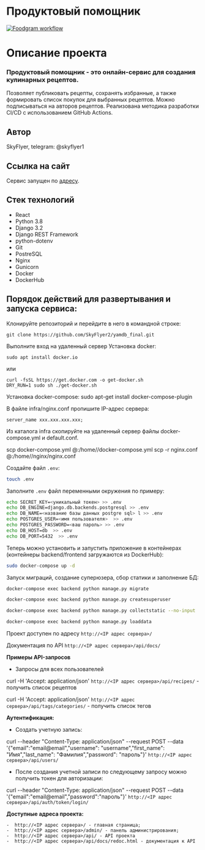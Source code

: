 # Продуктовый помощник
[![Foodgram workflow](https://github.com/SkyFlyer2/foodgram-project-react/actions/workflows/main.yml/badge.svg)](https://github.com/SkyFlyer2/foodgram-project-react/actions/workflows/main.yml)

# Описание проекта

### Продуктовый помощник - это онлайн-сервис для создания кулинарных рецептов.
Позволяет публиковать рецепты, сохранять избранные, а также формировать список покупок для выбранных рецептов. Можно подписываться на авторов рецептов.
Реализована методика разработки CI/CD с использованием GitHub Actions.

## Автор
SkyFlyer, telegram: @skyflyer1

## Ссылка на сайт
Сервис запущен по [адресу](http://158.160.4.20/).

## Стек технологий
* React
* Python 3.8
* Django 3.2
* Django REST Framework
* python-dotenv
* Git
* PostreSQL
* Nginx
* Gunicorn
* Docker
* DockerHub


## Порядок действий для развертывания и запуска сервиса:

Клонируйте репозиторий и перейдите в него в командной строке:

```
git clone https://github.com/SkyFlyer2/yamdb_final.git
```

Выполните вход на удаленный сервер
Установка docker:

```
sudo apt install docker.io
```

или

```
curl -fsSL https://get.docker.com -o get-docker.sh
DRY_RUN=1 sudo sh ./get-docker.sh
```

Установка docker-compose:
sudo apt-get install docker-compose-plugin

В файле infra/nginx.conf пропишите IP-адрес сервера:

```
server_name xxx.xxx.xxx.xxx;
```

Из каталога infra скопируйте на удаленный сервер файлы  docker-compose.yml и default.conf.

scp docker-compose.yml <username>@<host>:/home/<username>/docker-compose.yml
scp -r nginx.conf <username>@<host>:/home/<username>/nginx/nginx.conf


Cоздайте файл ```.env```:

```bash 
touch .env
```

Заполните ```.env``` файл переменными окружения по примеру:
```bash 
echo SECRET_KEY=<уникальный токен> >> .env
echo DB_ENGINE=django.db.backends.postgresql >> .env
echo DB_NAME=<название базы данных postgre sql> l >> .env
echo POSTGRES_USER=<имя пользователя>  >> .env
echo POSTGRES_PASSWORD=<ваш пароль> >> .env
echo DB_HOST=db  >> .env
echo DB_PORT=5432  >> .env
```

Теперь можно установить и запустить приложение в контейнерах (контейнеры backend/frontend загружаются из DockerHub):
```bash 
sudo docker-compose up -d
```

Запуск миграций, создание суперюзера, сбор статики и заполнение БД:
```bash 
docker-compose exec backend python manage.py migrate

docker-compose exec backend python manage.py createsuperuser

docker-compose exec backend python manage.py collectstatic --no-input 

docker-compose exec backend python manage.py loaddata
```

Проект доступен по адресу `http://<IP адрес сервера>/`

Документация по API `http://<IP адрес сервера>/api/docs/`


**Примеры API-запросов**

* Запросы для всех пользователей

curl -H 'Accept: application/json' `http://<IP адрес сервера>/api/recipes/` - получить список рецептов

curl -H 'Accept: application/json' `http://<IP адрес сервера>/api/tags/categories/` - получить список тегов


**Аутентификация:**

* Создать учетную запись:

curl --header "Content-Type: application/json" --request POST --data '{"email":"email@email","username": "username","first_name": "Имя","last_name": "Фамилия","password": "пароль"}' `http://<IP адрес сервера>/api/users/`

* После создания учетной записи по следующему запросу можно получить токен для авторизации:

curl --header "Content-Type: application/json" --request POST --data '{"email":"email@email","password":"пароль"}' `http://<IP адрес сервера>/api/auth/token/login/`

**Доступные адреса проекта:**

    -  http://<IP адрес сервера>/ - главная страница;
    -  http://<IP адрес сервера>/admin/ - панель администрирования;
    -  http://<IP адрес сервера>/api/ - API проекта
    -  http://<IP адрес сервера>/api/docs/redoc.html - документация к API

